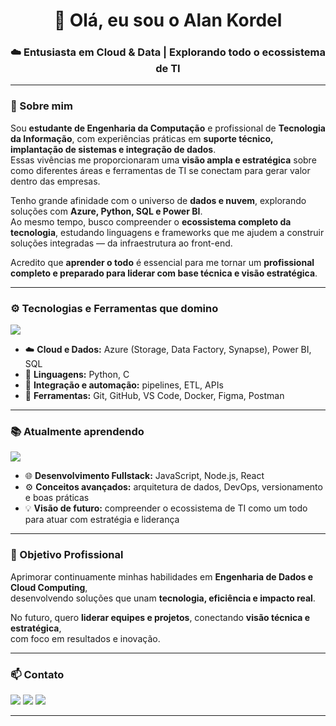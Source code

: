 <h1 align="center">👋 Olá, eu sou o Alan Kordel</h1>
<h3 align="center">☁️ Entusiasta em Cloud & Data | Explorando todo o ecossistema de TI</h3>

---

### 💼 Sobre mim

Sou **estudante de Engenharia da Computação** e profissional de **Tecnologia da Informação**, com experiências práticas em **suporte técnico, implantação de sistemas e integração de dados**.  
Essas vivências me proporcionaram uma **visão ampla e estratégica** sobre como diferentes áreas e ferramentas de TI se conectam para gerar valor dentro das empresas.  

Tenho grande afinidade com o universo de **dados e nuvem**, explorando soluções com **Azure, Python, SQL e Power BI**.  
Ao mesmo tempo, busco compreender o **ecossistema completo da tecnologia**, estudando linguagens e frameworks que me ajudem a construir soluções integradas — da infraestrutura ao front-end.  

Acredito que **aprender o todo** é essencial para me tornar um **profissional completo e preparado para liderar com base técnica e visão estratégica**.

---

### ⚙️ Tecnologias e Ferramentas que domino

<p align="left">
  <img src="https://skillicons.dev/icons?i=python,c,mysql,azure,bi,git,github,vscode,figma,postman,docker" />
</p>

- ☁️ **Cloud e Dados:** Azure (Storage, Data Factory, Synapse), Power BI, SQL  
- 🐍 **Linguagens:** Python, C  
- 🧠 **Integração e automação:** pipelines, ETL, APIs  
- 🧩 **Ferramentas:** Git, GitHub, VS Code, Docker, Figma, Postman  

---

### 📚 Atualmente aprendendo

<p align="left">
  <img src="https://skillicons.dev/icons?i=js,nodejs,react,express,cpp" />
</p>

- 🌐 **Desenvolvimento Fullstack:** JavaScript, Node.js, React  
- ⚙️ **Conceitos avançados:** arquitetura de dados, DevOps, versionamento e boas práticas  
- 💡 **Visão de futuro:** compreender o ecossistema de TI como um todo para atuar com estratégia e liderança  

---

### 🎯 Objetivo Profissional

Aprimorar continuamente minhas habilidades em **Engenharia de Dados e Cloud Computing**,  
desenvolvendo soluções que unam **tecnologia, eficiência e impacto real**.  

No futuro, quero **liderar equipes e projetos**, conectando **visão técnica e estratégica**,  
com foco em resultados e inovação.

---

### 📫 Contato

<p align="left">
  <a href="mailto:alan.kordel@outlook.com.br"><img src="https://img.shields.io/badge/Gmail-D14836?style=for-the-badge&logo=gmail&logoColor=white" /></a>
  <a href="https://www.linkedin.com/in/alan-kordel-b3366115b/"><img src="https://img.shields.io/badge/LinkedIn-0A66C2?style=for-the-badge&logo=linkedin&logoColor=white" /></a>
  <a href="https://github.com/alankordel"><img src="https://img.shields.io/badge/GitHub-333333?style=for-the-badge&logo=github&logoColor=white" /></a>
</p>

---


